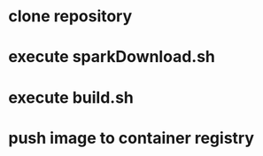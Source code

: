 # clone repository 
# execute sparkDownload.sh
# execute build.sh
# push image to container registry 
